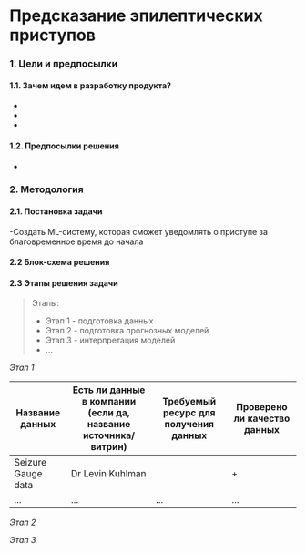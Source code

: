 # Предсказание эпилептических приступов
### 1. Цели и предпосылки
#### 1.1. Зачем идем в разработку продукта? 
-
-
-
#### 1.2. Предпосылки решения
- 
### 2. Методология    

#### 2.1. Постановка задачи 
-Создать ML-систему, которая сможет уведомлять о приступе за благовременное время до начала

#### 2.2 Блок-схема решения

#### 2.3 Этапы решения задачи
> Этапы:
> - Этап 1 - подготовка данных
> - Этап 2 - подготовка прогнозных моделей
> - Этап 3 - интерпретация моделей
> - ...

*Этап 1*
  
| Название данных  | Есть ли данные в компании (если да, название источника/витрин) | Требуемый ресурс для получения данных | Проверено ли качество данных|
| ------------- | ------------- | ------------- | ------------- |
| Seizure Gauge data | Dr Levin Kuhlman|  | + |
| ...  | ...  | ... | ... |

*Этап 2*

*Этап 3*
